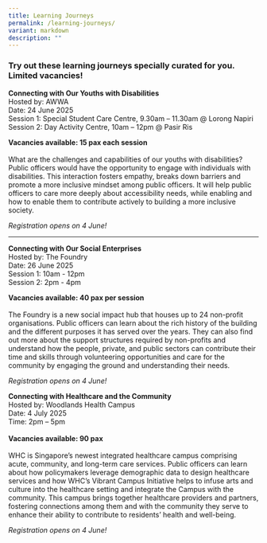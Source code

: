 ```yaml
---
title: Learning Journeys
permalink: /learning-journeys/
variant: markdown
description: ""
---
```

<h3>Try out these learning journeys specially curated for you. Limited vacancies!</h3>
<p></p>

<p><strong>Connecting with Our Youths with Disabilities</strong>
<br>Hosted by: AWWA
<br>Date: 24 June 2025
<br>Session 1: Special Student Care Centre, 9.30am – 11.30am @ Lorong Napiri
<br>Session 2: Day Activity Centre, 10am – 12pm @ Pasir Ris
<br>
</p>
<p><strong>Vacancies available: 15 pax each session<br></strong>
<br>What are the challenges and capabilities of our youths with disabilities?
Public officers would have the opportunity to engage with individuals with
disabilities. This interaction fosters empathy, breaks down barriers and
promote a more inclusive mindset among public officers. It will help public
officers to care more deeply about accessibility needs, while enabling
and how to enable them to contribute actively to building a more inclusive
society.</p>
<p><em>Registration opens on 4 June!</em>
</p>
<p></p>
<hr>

<p><strong>Connecting with Our Social Enterprises</strong>
<br>Hosted by: The Foundry
<br>Date: 26 June 2025
<br>Session 1: 10am - 12pm
<br>Session 2: 2pm - 4pm
<br>
</p>
<p><strong>Vacancies available: 40 pax per session <br></strong>
<br>The Foundry is a new social impact hub that houses up to 24 non-profit
organisations. Public officers can learn about the rich history of the
building and the different purposes it has served over the years. They
can also find out more about the support structures required by non-profits
and understand how the people, private, and public sectors can contribute
their time and skills through volunteering opportunities and care for the
community by engaging the ground and understanding their needs.</p>
<p><em>Registration opens on 4 June!</em>
</p>
<p></p>


<p><strong>Connecting with Healthcare and the Community</strong>
<br>Hosted by: Woodlands Health Campus
<br>Date: 4 July 2025
<br>Time: 2pm – 5pm&nbsp;
<br>
<br><strong>Vacancies available: 90 pax<br></strong>
<br>WHC is Singapore’s newest integrated healthcare campus comprising acute,
community, and long-term care services. Public officers can learn about
how policymakers leverage demographic data to design healthcare services
and how WHC’s Vibrant Campus Initiative helps to infuse arts and culture
into the healthcare setting and integrate the Campus with the community.
This campus brings together healthcare providers and partners, fostering
connections among them and with the community they serve to enhance their
ability to contribute to residents’ health and well-being.</p>
<p><em>Registration opens on 4 June!</em>
</p>
<p></p>
<p></p>
<p></p>
<p></p>
<p></p>